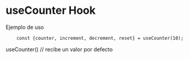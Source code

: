 # useCounter Hook

Ejemplo de uso
```
    const {counter, increment, decrement, reset} = useCounter(10);
```

useCounter() // recibe un valor por defecto